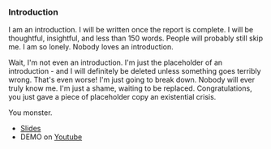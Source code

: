 
### Introduction 

I am an introduction. I will be written once the report is complete. I will be thoughtful, insightful, and less than 150 words. People will probably still skip me. I am so lonely. Nobody loves an introduction. 

Wait, I'm not even an introduction. I'm just the placeholder of an introduction - and I will definitely be deleted unless something goes terribly wrong. That's even worse! I'm just going to break down. Nobody will ever truly know me. I'm just a shame, waiting to be replaced. 
Congratulations, you just gave a piece of placeholder copy an existential crisis. 

You monster.

 - [Slides](https://conference.hitb.org/files/hitbsecconf2018dxb/materials/D2T2%20-%20Are%20You%20Listening%3f%20Auditable%20&%20Provable%20Privacy%20of%20Smart%20Speakers%20-%20Wang%20Kang%20and%20Yang%20Bo.pdf)
 - DEMO on [Youtube](https://www.youtube.com/watch?v=zro-aUlxEbQ)
